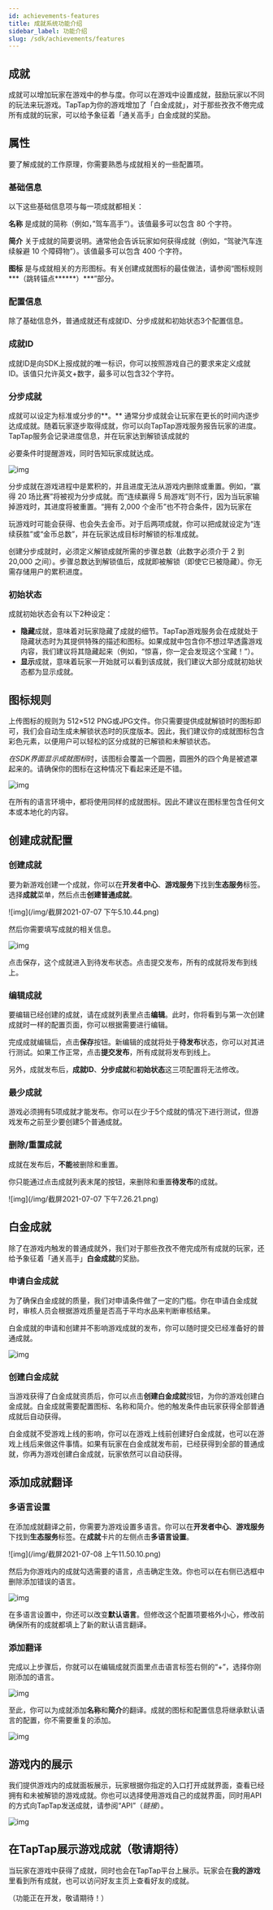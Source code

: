 ```yaml
---
id: achievements-features
title: 成就系统功能介绍
sidebar_label: 功能介绍
slug: /sdk/achievements/features
---
```

## 成就

成就可以增加玩家在游戏中的参与度。你可以在游戏中设置成就，鼓励玩家以不同的玩法来玩游戏。TapTap为你的游戏增加了「白金成就」，对于那些孜孜不倦完成所有成就的玩家，可以给予象征着「通关高手」白金成就的奖励。

## 属性

要了解成就的工作原理，你需要熟悉与成就相关的一些配置项。

### 基础信息

以下这些基础信息项与每一项成就都相关：

**名称** 是成就的简称（例如，”驾车高手“）。该值最多可以包含 80 个字符。

**简介** 关于成就的简要说明。通常他会告诉玩家如何获得成就（例如，“驾驶汽车连续躲避 10 个障碍物”）。该值最多可以包含 400 个字符。

**图标** 是与成就相关的方形图标。有关创建成就图标的最佳做法，请参阅“图标规则***（跳转锚点******）***”部分。

### 配置信息

除了基础信息外，普通成就还有成就ID、分步成就和初始状态3个配置信息。

### **成就ID**

成就ID是向SDK上报成就的唯一标识，你可以按照游戏自己的要求来定义成就ID。该值只允许英文+数字，最多可以包含32个字符。

### **分步成就**

成就可以设定为标准或分步的**。** 通常分步成就会让玩家在更长的时间内逐步达成成就。随着玩家逐步取得成就，你可以向TapTap游戏服务报告玩家的进度。TapTap服务会记录进度信息，并在玩家达到解锁该成就的

必要条件时提醒游戏，同时告知玩家成就达成。

![img](/img/image2021-7-2_18-8-42.png)

分步成就在游戏进程中是累积的，并且进度无法从游戏内删除或重置。例如，“赢得 20 场比赛”将被视为分步成就。而“连续赢得 5 局游戏”则不行，因为当玩家输掉游戏时，其进度将被重置。“拥有 2,000 个金币”也不符合条件，因为玩家在

玩游戏时可能会获得、也会失去金币。对于后两项成就，你可以把成就设定为“连续获胜”或“金币总数”，并在玩家达成目标时解锁的标准成就。

创建分步成就时，必须定义解锁成就所需的步骤总数（此数字必须介于 2 到 20,000 之间）。步骤总数达到解锁值后，成就即被解锁（即使它已被隐藏）。你无需存储用户的累积进度。

### **初始状态** 

成就初始状态会有以下2种设定：

- **隐藏**成就，意味着对玩家隐藏了成就的细节。TapTap游戏服务会在成就处于隐藏状态时为其提供特殊的描述和图标。如果成就中包含你不想过早透露游戏内容，我们建议将其隐藏起来（例如，“惊喜，你一定会发现这个宝藏！”）。
- **显示**成就，意味着玩家一开始就可以看到该成就，我们建议大部分成就初始状态都为显示成就。

## 图标规则

上传图标的规则为 512×512 PNG或JPG文件。你只需要提供成就解锁时的图标即可，我们会自动生成未解锁状态时的灰度版本。因此，我们建议你的成就图标包含彩色元素，以便用户可以轻松的区分成就的已解锁和未解锁状态。

*在SDK界面显示成就图标*时，该图标会覆盖一个圆圈，圆圈外的四个角是被遮罩起来的。请确保你的图标在这种情况下看起来还是不错。

![img](/img/image2021-7-7_14-40-52.png)

在所有的语言环境中，都将使用同样的成就图标。因此不建议在图标里包含任何文本或本地化的内容。

## 创建成就配置

### 创建成就

要为新游戏创建一个成就，你可以在**开发者中心**、**游戏服务**下找到**生态服务**标签。选择**成就**菜单，然后点击**创建普通成就**。

![img](/img/截屏2021-07-07 下午5.10.44.png)

然后你需要填写成就的相关信息。

![img](/img/image2021-7-7_17-53-0.png)

点击保存，这个成就进入到待发布状态。点击提交发布，所有的成就将发布到线上。

### 编辑成就

要编辑已经创建的成就，请在成就列表里点击**编辑**。此时，你将看到与第一次创建成就时一样的配置页面，你可以根据需要进行编辑。

完成成就编辑后，点击**保存**按钮。新编辑的成就将处于**待发布**状态，你可以对其进行测试。如果工作正常，点击**提交发布**，所有成就将发布到线上。

另外，成就发布后，**成就ID**、**分步成就**和**初始状态**这三项配置将无法修改。

### 最少成就

游戏必须拥有5项成就才能发布。你可以在少于5个成就的情况下进行测试，但游戏发布之前至少要创建5个普通成就。

### 删除/重置成就

成就在发布后，**不能**被删除和重置。

你只能通过点击成就列表末尾的按钮，来删除和重置**待发布**的成就。

![img](/img/截屏2021-07-07 下午7.26.21.png)

## 白金成就

除了在游戏内触发的普通成就外，我们对于那些孜孜不倦完成所有成就的玩家，还给予象征着「通关高手」**白金成就**的奖励。

### 申请白金成就

为了确保白金成就的质量，我们对申请条件做了一定的门槛。你在申请白金成就时，审核人员会根据游戏质量是否高于平均水品来判断审核结果。

白金成就的申请和创建并不影响游戏成就的发布，你可以随时提交已经准备好的普通成就。

![img](/img/image2021-7-8_14-55-4.png)

### 创建白金成就

当游戏获得了白金成就资质后，你可以点击**创建白金成就**按钮，为你的游戏创建白金成就。白金成就需要配置图标、名称和简介。他的触发条件由玩家获得全部普通成就后自动获得。

白金成就不受游戏上线的影响，你可以在游戏上线前创建好白金成就，也可以在游戏上线后来做这件事情。如果有玩家在白金成就发布前，已经获得到全部的普通成就，你再为游戏创建白金成就，玩家依然可以自动获得。

## 添加成就翻译

### 多语言设置

在添加成就翻译之前，你需要为游戏设置多语言。你可以在**开发者中心**、**游戏服务**下找到**生态服务**标签。在**成就**卡片的左侧点击**多语言设置**。

![img](/img/截屏2021-07-08 上午11.50.10.png)

然后为你游戏内的成就勾选需要的语言，点击确定生效。你也可以在右侧已选框中删除添加错误的语言。

![img](/img/image2021-7-8_12-0-9.png)

在多语言设置中，你还可以改变**默认语言**。但修改这个配置项要格外小心，修改前确保所有的成就都填上了新的默认语言翻译。

### 添加翻译

完成以上步骤后，你就可以在编辑成就页面里点击语言标签右侧的“+”，选择你刚刚添加的语言。

![img](/img/image2021-7-8_12-30-8.png)

至此，你可以为成就添加**名称**和**简介**的翻译。成就的图标和配置信息将继承默认语言的配置，你不需要重复的添加。

![img](/img/image2021-7-8_12-46-23.png)

## 游戏内的展示

我们提供游戏内的成就面板展示，玩家根据你指定的入口打开成就界面，查看已经拥有和未被解锁的游戏成就。你也可以选择使用游戏自己的成就界面，同时用API的方式向TapTap发送成就，请参阅“API”（*链接*）。

![img](/img/image2021-7-9_14-31-11.png)

## 在TapTap展示游戏成就（敬请期待）

当玩家在游戏中获得了成就，同时也会在TapTap平台上展示。玩家会在**我的游戏**里看到所有成就，也可以访问好友主页上查看好友的成就。

（功能正在开发，敬请期待！）
